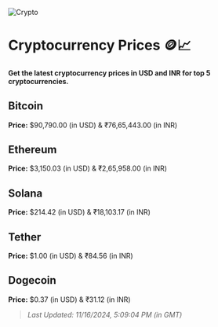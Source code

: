 
![Crypto](https://www.techguide.com.au/wp-content/uploads/2020/11/crypto3.jpeg)

# Cryptocurrency Prices 🪙📈

#### Get the latest cryptocurrency prices in USD and INR for top 5 cryptocurrencies.

## Bitcoin

**Price:** $90,790.00 (in USD) & ₹76,65,443.00 (in INR)

## Ethereum

**Price:** $3,150.03 (in USD) & ₹2,65,958.00 (in INR)

## Solana

**Price:** $214.42 (in USD) & ₹18,103.17 (in INR)

## Tether

**Price:** $1.00 (in USD) & ₹84.56 (in INR)

## Dogecoin

**Price:** $0.37 (in USD) & ₹31.12 (in INR)

> _Last Updated: 11/16/2024, 5:09:04 PM (in GMT)_
